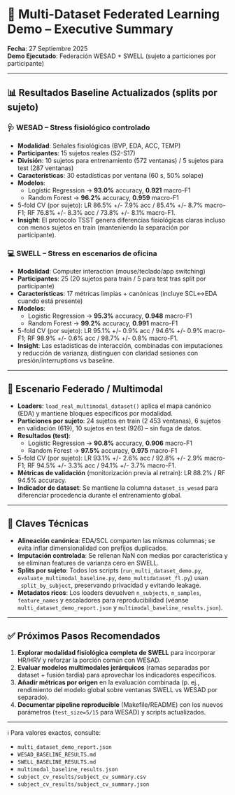 ﻿# 🚀 Multi-Dataset Federated Learning Demo – Executive Summary

**Fecha**: 27 Septiembre 2025  
**Demo Ejecutado**: Federación WESAD + SWELL (sujeto a particiones por participante)

---

## 📊 Resultados Baseline Actualizados (splits por sujeto)

### 🩺 WESAD – Stress fisiológico controlado
- **Modalidad**: Señales fisiológicas (BVP, EDA, ACC, TEMP)
- **Participantes**: 15 sujetos reales (S2-S17)
- **División**: 10 sujetos para entrenamiento (572 ventanas) / 5 sujetos para test (287 ventanas)
- **Características**: 30 estadísticas por ventana (60 s, 50% solape)
- **Modelos**:
  - Logistic Regression → **93.0%** accuracy, **0.921** macro-F1
  - Random Forest → **96.2%** accuracy, **0.959** macro-F1
- 5-fold CV (por sujeto): LR 86.5% +/- 7.9% acc / 85.4% +/- 8.7% macro-F1; RF 76.8% +/- 8.3% acc / 73.8% +/- 8.1% macro-F1.
- **Insight**: El protocolo TSST genera diferencias fisiológicas claras incluso con menos sujetos en train (manteniendo la separación por participante).

### 💻 SWELL – Stress en escenarios de oficina
- **Modalidad**: Computer interaction (mouse/teclado/app switching)
- **Participantes**: 25 (20 sujetos para train / 5 para test tras split por participante)
- **Características**: 17 métricas limpias + canónicas (incluye SCL↔EDA cuando está presente)
- **Modelos**:
  - Logistic Regression → **95.3%** accuracy, **0.948** macro-F1
  - Random Forest → **99.2%** accuracy, **0.991** macro-F1
- 5-fold CV (por sujeto): LR 95.1% +/- 0.9% acc / 94.6% +/- 0.9% macro-F1; RF 98.9% +/- 0.6% acc / 98.7% +/- 0.8% macro-F1.
- **Insight**: Las estadísticas de interacción, combinadas con imputaciones y reducción de varianza, distinguen con claridad sesiones con presión/interruptions vs baseline.

---

## 🤝 Escenario Federado / Multimodal

- **Loaders**: `load_real_multimodal_dataset()` aplica el mapa canónico (EDA) y mantiene bloques específicos por modalidad.
- **Particiones por sujeto**: 24 sujetos en train (2 453 ventanas), 6 sujetos en validación (619), 10 sujetos en test (926) – sin fuga de datos.
- **Resultados (test)**:
  - Logistic Regression → **90.8%** accuracy, **0.906** macro-F1
  - Random Forest → **97.5%** accuracy, **0.975** macro-F1
- 5-fold CV (por sujeto): LR 93.1% +/- 2.6% acc / 92.8% +/- 2.9% macro-F1; RF 94.5% +/- 3.3% acc / 94.1% +/- 3.7% macro-F1.
- **Métricas de validación** (monitorización previa al retrain): LR 88.2% / RF 94.5% accuracy.
- **Indicador de dataset**: Se mantiene la columna `dataset_is_wesad` para diferenciar procedencia durante el entrenamiento global.

---

## 🔑 Claves Técnicas
- **Alineación canónica**: EDA/SCL comparten las mismas columnas; se evita inflar dimensionalidad con prefijos duplicados.
- **Imputación controlada**: Se rellenan NaN con medias por característica y se eliminan features de varianza cero en SWELL.
- **Splits por sujeto**: Todos los scripts (`run_multi_dataset_demo.py`, `evaluate_multimodal_baseline.py`, `demo_multidataset_fl.py`) usan `_split_by_subject`, preservando privacidad y evitando leakage.
- **Metadatos ricos**: Los loaders devuelven `n_subjects`, `n_samples`, `feature_names` y escaladores para reproducibilidad (véanse `multi_dataset_demo_report.json` y `multimodal_baseline_results.json`).

---

## ✅ Próximos Pasos Recomendados
1. **Explorar modalidad fisiológica completa de SWELL** para incorporar HR/HRV y reforzar la porción común con WESAD.
2. **Evaluar modelos multimodales jerárquicos** (ramas separadas por dataset + fusión tardía) para aprovechar los indicadores específicos.
3. **Añadir métricas por origen** en la evaluación combinada (p. ej., rendimiento del modelo global sobre ventanas SWELL vs WESAD por separado).
4. **Documentar pipeline reproducible** (Makefile/README) con los nuevos parámetros (`test_size=5/15` para WESAD) y scripts actualizados.

---

ℹ️ Para valores exactos, consulte:
- `multi_dataset_demo_report.json`
- `WESAD_BASELINE_RESULTS.md`
- `SWELL_BASELINE_RESULTS.md`
- `multimodal_baseline_results.json`
- `subject_cv_results/subject_cv_summary.csv`
- `subject_cv_results/subject_cv_summary.json`
